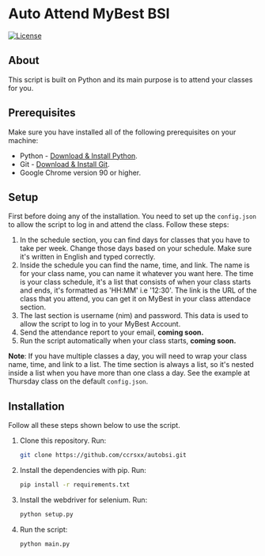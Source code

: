 # Auto Attend MyBest BSI

[![License](https://img.shields.io/badge/license-MIT-blue.svg)](LICENSE)

## About

This script is built on Python and its main purpose is to attend your classes for you.

## Prerequisites

Make sure you have installed all of the following prerequisites on your machine:

- Python - [Download & Install Python](https://nodejs.org/en/download/).
- Git - [Download & Install Git](https://git-scm.com/downloads).
- Google Chrome version 90 or higher.

## Setup

First before doing any of the installation. You need to set up the `config.json` to allow the script to log in and attend the class. Follow these steps:

1. In the schedule section, you can find days for classes that you have to take per week. Change those days based on your schedule. Make sure it's written in English and typed correctly.
2. Inside the schedule you can find the name, time, and link. The name is for your class name, you can name it whatever you want here. The time is your class schedule, it's a list that consists of when your class starts and ends, it's formatted as 'HH:MM' i.e '12:30'. The link is the URL of the class that you attend, you can get it on MyBest in your class attendace section.
3. The last section is username (nim) and password. This data is used to allow the script to log in to your MyBest Account.
4. Send the attendance report to your email, **coming soon.**
5. Run the script automatically when your class starts, **coming soon.**

**Note**: If you have multiple classes a day, you will need to wrap your class name, time, and link to a list. The time section is always a list, so it's nested inside a list when you have more than one class a day. See the example at Thursday class on the default `config.json`.

## Installation

Follow all these steps shown below to use the script.

1. Clone this repository. Run:

   ```bash
   git clone https://github.com/ccrsxx/autobsi.git
   ```

2. Install the dependencies with pip. Run:

   ```bash
   pip install -r requirements.txt
   ```

3. Install the webdriver for selenium. Run:

   ```bash
   python setup.py
   ```

4. Run the script:

   ```bash
   python main.py
   ```
